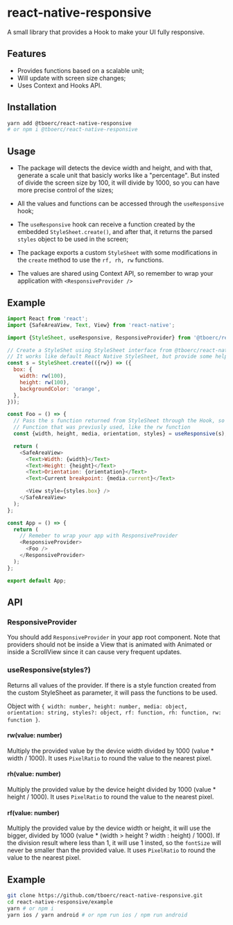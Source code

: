 # react-native-responsive

A small library that provides a Hook to make your UI fully responsive.

## Features

- Provides functions based on a scalable unit;
- Will update with screen size changes;
- Uses Context and Hooks API.

## Installation

```bash
yarn add @tboerc/react-native-responsive
# or npm i @tboerc/react-native-responsive
```

## Usage

- The package will detects the device width and height, and with that, generate a scale unit that basicly works like a "percentage". But insted of divide the screen size by 100, it will divide by 1000, so you can have more precise control of the sizes;

- All the values and functions can be accessed through the `useResponsive` hook;

- The `useResponsive` hook can receive a function created by the embedded `StyleSheet.create()`, and after that, it returns the parsed `styles` object to be used in the screen;

- The package exports a custom `StyleSheet` with some modifications in the `create` method to use the `rf, rh, rw` functions.

- The values are shared using Context API, so remember to wrap your application with `<ResponsiveProvider />`

## Example

```javascript
import React from 'react';
import {SafeAreaView, Text, View} from 'react-native';

import {StyleSheet, useResponsive, ResponsiveProvider} from '@tboerc/react-native-responsive';

// Create a StyleShet using StyleSheet interface from @tboerc/react-native-responsive
// It works like default React Native StyleSheet, but provide some helpers functions
const s = StyleSheet.create(({rw}) => ({
  box: {
    width: rw(100),
    height: rw(100),
    backgroundColor: 'orange',
  },
}));

const Foo = () => {
  // Pass the s function returned from StyleSheet through the Hook, so it will provide the required
  // Function that was previusly used, like the rw function
  const {width, height, media, orientation, styles} = useResponsive(s);

  return (
    <SafeAreaView>
      <Text>Width: {width}</Text>
      <Text>Height: {height}</Text>
      <Text>Orientation: {orientation}</Text>
      <Text>Current breakpoint: {media.current}</Text>

      <View style={styles.box} />
    </SafeAreaView>
  );
};

const App = () => {
  return (
    // Remeber to wrap your app with ResponsiveProvider
    <ResponsiveProvider>
      <Foo />
    </ResponsiveProvider>
  );
};

export default App;
```

## API

### ResponsiveProvider

You should add `ResponsiveProvider` in your app root component.
Note that providers should not be inside a View that is animated with Animated or inside a ScrollView since it can cause very frequent updates.

### useResponsive(styles?)

Returns all values of the provider. If there is a style function created from the custom StyleSheet as parameter, it will pass the functions to be used.

Object with `{ width: number, height: number, media: object, orientation: string, styles?: object, rf: function, rh: function, rw: function }`.

#### rw(value: number)

Multiply the provided value by the device width divided by 1000 (value \* width / 1000). It uses `PixelRatio` to round the value to the nearest pixel.

#### rh(value: number)

Multiply the provided value by the device height divided by 1000 (value \* height / 1000). It uses `PixelRatio` to round the value to the nearest pixel.

#### rf(value: number)

Multiply the provided value by the device width or height, it will use the bigger, divided by 1000 (value \* (width > height ? width : height) / 1000). If the division result where less than 1, it will use 1 insted, so the `fontSize` will never be smaller than the provided value. It uses `PixelRatio` to round the value to the nearest pixel.

## Example

```bash
git clone https://github.com/tboerc/react-native-responsive.git
cd react-native-responsive/example
yarn # or npm i
yarn ios / yarn android # or npm run ios / npm run android
```
